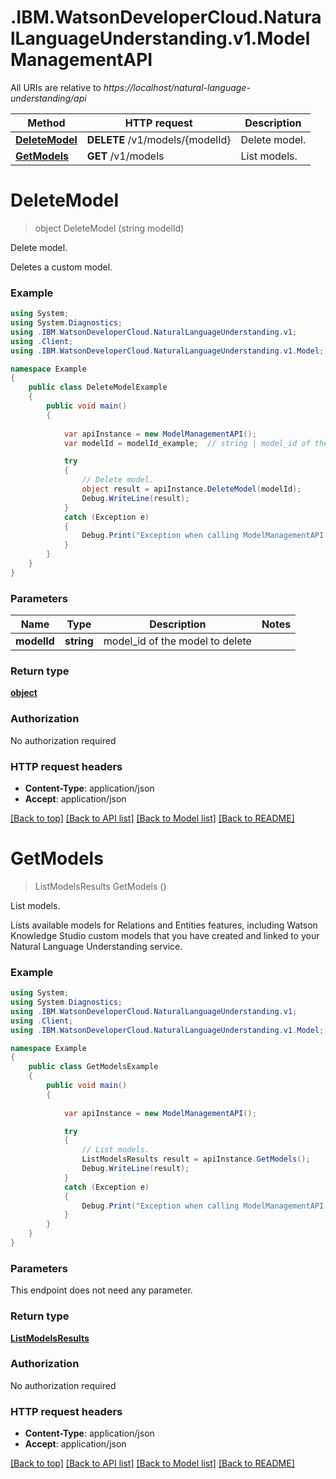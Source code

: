 # .IBM.WatsonDeveloperCloud.NaturalLanguageUnderstanding.v1.ModelManagementAPI

All URIs are relative to *https://localhost/natural-language-understanding/api*

Method | HTTP request | Description
------------- | ------------- | -------------
[**DeleteModel**](ModelManagementAPI.md#deletemodel) | **DELETE** /v1/models/{modelId} | Delete model.
[**GetModels**](ModelManagementAPI.md#getmodels) | **GET** /v1/models | List models.


<a name="deletemodel"></a>
# **DeleteModel**
> object DeleteModel (string modelId)

Delete model.

Deletes a custom model.

### Example
```csharp
using System;
using System.Diagnostics;
using .IBM.WatsonDeveloperCloud.NaturalLanguageUnderstanding.v1;
using .Client;
using .IBM.WatsonDeveloperCloud.NaturalLanguageUnderstanding.v1.Model;

namespace Example
{
    public class DeleteModelExample
    {
        public void main()
        {
            
            var apiInstance = new ModelManagementAPI();
            var modelId = modelId_example;  // string | model_id of the model to delete

            try
            {
                // Delete model.
                object result = apiInstance.DeleteModel(modelId);
                Debug.WriteLine(result);
            }
            catch (Exception e)
            {
                Debug.Print("Exception when calling ModelManagementAPI.DeleteModel: " + e.Message );
            }
        }
    }
}
```

### Parameters

Name | Type | Description  | Notes
------------- | ------------- | ------------- | -------------
 **modelId** | **string**| model_id of the model to delete | 

### Return type

[**object**](.md)

### Authorization

No authorization required

### HTTP request headers

 - **Content-Type**: application/json
 - **Accept**: application/json

[[Back to top]](#) [[Back to API list]](../README.md#documentation-for-api-endpoints) [[Back to Model list]](../README.md#documentation-for-models) [[Back to README]](../README.md)

<a name="getmodels"></a>
# **GetModels**
> ListModelsResults GetModels ()

List models.

Lists available models for Relations and Entities features, including Watson Knowledge Studio custom models that you have created and linked to your Natural Language Understanding service.

### Example
```csharp
using System;
using System.Diagnostics;
using .IBM.WatsonDeveloperCloud.NaturalLanguageUnderstanding.v1;
using .Client;
using .IBM.WatsonDeveloperCloud.NaturalLanguageUnderstanding.v1.Model;

namespace Example
{
    public class GetModelsExample
    {
        public void main()
        {
            
            var apiInstance = new ModelManagementAPI();

            try
            {
                // List models.
                ListModelsResults result = apiInstance.GetModels();
                Debug.WriteLine(result);
            }
            catch (Exception e)
            {
                Debug.Print("Exception when calling ModelManagementAPI.GetModels: " + e.Message );
            }
        }
    }
}
```

### Parameters
This endpoint does not need any parameter.

### Return type

[**ListModelsResults**](ListModelsResults.md)

### Authorization

No authorization required

### HTTP request headers

 - **Content-Type**: application/json
 - **Accept**: application/json

[[Back to top]](#) [[Back to API list]](../README.md#documentation-for-api-endpoints) [[Back to Model list]](../README.md#documentation-for-models) [[Back to README]](../README.md)

